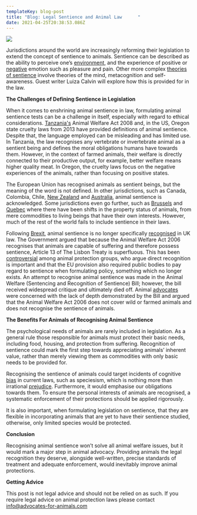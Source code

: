 ```yaml
---
templateKey: blog-post
title: "Blog: Legal Sentience and Animal Law      "
date: 2021-04-25T20:38:53.086Z
---
```

![](/img/sentience.jpg)

Jurisdictions around the world are increasingly reforming their legislation to extend the concept of sentience to animals. Sentience can be described as the ability to perceive one’s [environment](https://www.researchgate.net/publication/334461131_Welfare-aligned_Sentience_Enhanced_Capacities_to_Experience_Interact_Anticipate_Choose_and_Survive), and the experience of positive or [negative](https://www.mdpi.com/2076-2615/8/10/174) emotion such as pleasure and pain. Other more complex [theories of sentience](https://www.sentienceinstitute.org/blog/what-is-sentience) involve theories of the mind, metacognition and self-awareness. Guest writer Luiza Calvin will explore how this is provided for in the law.

**The Challenges of Defining Sentience in Legislation**

When it comes to enshrining animal sentience in law, formulating animal sentience tests can be a challenge in itself, especially with regard to ethical considerations. [Tanzania's](https://www.globalanimallaw.org/database/national/tanzania/) Animal Welfare Act 2008 and, in the US, Oregon state cruelty laws from 2013 have provided definitions of animal sentience. Despite that, the language employed can be misleading and has limited use. In Tanzania, the law recognises any vertebrate or invertebrate animal as a sentient being and defines the moral obligations humans have towards them. However, in the context of farmed animals, their welfare is directly connected to their productive output, for example, better welfare means higher quality meat. In Oregon, the cruelty laws focus on the negative experiences of the animals, rather than focusing on positive states.

The European Union has recognised animals as sentient beings, but the meaning of the word is not defined. In other jurisdictions, such as Canada, Colombia, Chile, [New Zealand](https://www.mpi.govt.nz/protection-and-response/animal-welfare/national-animal-welfare-advisory-committee/animal-sentience-2017-workshop-speaker-videos/) and [Australia](https://www.animallaw.info/policy/australia-animal-protection-law-journal), animal sentience is acknowledged. Some jurisdictions even go further, such as [Brussels](https://www.brusselstimes.com/brussels/52089/brussels-parliament-adopts-crucial-animal-rights-bill./) and [Quebec](https://www.ctvnews.ca/politics/quebec-defines-animals-as-sentient-beings-in-new-legislation-1.2687500?cache=%3FclipId%3D89680) where there have been shifts in the property status of animals, from mere commodities to living beings that have their own interests. However, much of the rest of the world fails to include sentience in their laws.

Following [Brexit](http://researchbriefings.files.parliament.uk/documents/CBP-8155/CBP-8155.pdf), animal sentience is no longer specifically [recognised](https://greenworld.org.uk/article/why-does-uk-law-not-recognise-animals-sentient-beings) in UK law. The Government argued that because the Animal Welfare Act 2006 recognises that animals are capable of suffering and therefore possess sentience, Article 13 of The Lisbon Treaty is superfluous. This has been [controversial](https://www.mdpi.com/2076-2615/8/11/213) among animal protection groups, who argue direct recognition is important and that the EU provision also required public bodies to pay regard to sentience when formulating policy, something which no longer exists. An attempt to recognise animal sentience was made in the Animal Welfare (Sentencing and Recognition of Sentience) Bill; however, the bill received widespread critique and ultimately died off. Animal [advocates](https://www.independent.co.uk/news/uk/home-news/brexit-bill-latest-animal-sentience-cannot-feel-pain-emotion-vote-mps-agree-eu-withdrawal-bill-michael-gove-a8064676.html) were concerned with the lack of depth demonstrated by the Bill and argued that the Animal Welfare Act 2006 does not cover wild or farmed animals and does not recognise the sentience of animals.

**The Benefits For Animals of Recognising Animal Sentience**

The psychological needs of animals are rarely included in legislation. As a general rule those responsible for animals must protect their basic needs, including food, housing, and protection from suffering. Recognition of sentience could mark the first step towards appreciating animals’ inherent value, rather than merely viewing them as commodities with only basic needs to be provided for.

Recognising the sentience of animals could target incidents of cognitive [bias](https://faunalytics.org/the-importance-of-sentience-in-animal-legislation/) in current laws, such as speciesism, which is nothing more than irrational [prejudice](https://www.jstor.org/stable/10.5406/janimalethics.9.2.0121?seq=1). Furthermore, it would emphasise our obligations towards them. To ensure the personal interests of animals are recognised, a systematic enforcement of their protections should be applied rigorously.

It is also important, when formulating legislation on sentience, that they are flexible in incorporating animals that are yet to have their sentience studied, otherwise, only limited species would be protected.

**Conclusion**

Recognising animal sentience won’t solve all animal welfare issues, but it would mark a major step in animal advocacy. Providing animals the legal recognition they deserve, alongside well-written, precise standards of treatment and adequate enforcement, would inevitably improve animal protections.

<!--StartFragment-->

**Getting Advice**

This post is not legal advice and should not be relied on as such. If you require legal advice on animal protection laws please contact info@advocates-for-animals.com

<!--EndFragment-->